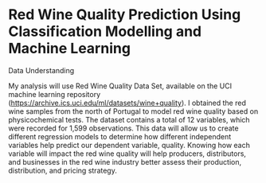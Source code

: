# Red Wine Quality Prediction Using Classification Modelling and Machine Learning
Data Understanding

My analysis will use Red Wine Quality Data Set, available on the UCI machine learning repository (https://archive.ics.uci.edu/ml/datasets/wine+quality). I obtained the red wine samples from the north of Portugal to model red wine quality based on physicochemical tests. The dataset contains a total of 12 variables, which were recorded for 1,599 observations. This data will allow us to create different regression models to determine how different independent variables help predict our dependent variable, quality. Knowing how each variable will impact the red wine quality will help producers, distributors, and businesses in the red wine industry better assess their production, distribution, and pricing strategy.
